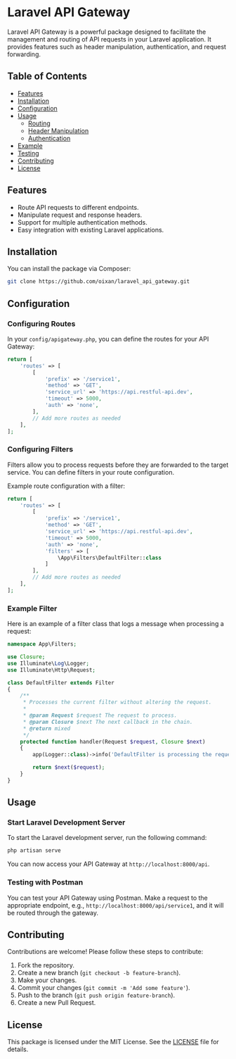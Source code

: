 
# Laravel API Gateway

Laravel API Gateway is a powerful package designed to facilitate the management and routing of API requests in your Laravel application. It provides features such as header manipulation, authentication, and request forwarding.

## Table of Contents

- [Features](#features)
- [Installation](#installation)
- [Configuration](#configuration)
- [Usage](#usage)
  - [Routing](#routing)
  - [Header Manipulation](#header-manipulation)
  - [Authentication](#authentication)
- [Example](#example)
- [Testing](#testing)
- [Contributing](#contributing)
- [License](#license)

## Features

- Route API requests to different endpoints.
- Manipulate request and response headers.
- Support for multiple authentication methods.
- Easy integration with existing Laravel applications.

## Installation

You can install the package via Composer:

```bash
git clone https://github.com/oixan/laravel_api_gateway.git
```


## Configuration

### Configuring Routes

In your `config/apigateway.php`, you can define the routes for your API Gateway:

```php
return [
    'routes' => [
        [
            'prefix' => '/service1',
            'method' => 'GET',
            'service_url' => 'https://api.restful-api.dev',
            'timeout' => 5000,
            'auth' => 'none',
        ],
        // Add more routes as needed
    ],
];
```

### Configuring Filters

Filters allow you to process requests before they are forwarded to the target service. You can define filters in your route configuration.

Example route configuration with a filter:

```php
return [
    'routes' => [
        [
            'prefix' => '/service1',
            'method' => 'GET',
            'service_url' => 'https://api.restful-api.dev',
            'timeout' => 5000,
            'auth' => 'none',
            'filters' => [
                \App\Filters\DefaultFilter::class
            ]
        ],
        // Add more routes as needed
    ],
];
```

### Example Filter

Here is an example of a filter class that logs a message when processing a request:

```php
namespace App\Filters;

use Closure;
use Illuminate\Log\Logger;
use Illuminate\Http\Request;

class DefaultFilter extends Filter
{
    /**
     * Processes the current filter without altering the request.
     * 
     * @param Request $request The request to process.
     * @param Closure $next The next callback in the chain.
     * @return mixed
     */
    protected function handler(Request $request, Closure $next)
    {
        app(Logger::class)->info('DefaultFilter is processing the request');

        return $next($request);
    }
}
```


## Usage

### Start Laravel Development Server

To start the Laravel development server, run the following command:

```bash
php artisan serve
```

You can now access your API Gateway at `http://localhost:8000/api`.

### Testing with Postman

You can test your API Gateway using Postman. Make a request to the appropriate endpoint, e.g., `http://localhost:8000/api/service1`, and it will be routed through the gateway.


## Contributing

Contributions are welcome! Please follow these steps to contribute:

1. Fork the repository.
2. Create a new branch (`git checkout -b feature-branch`).
3. Make your changes.
4. Commit your changes (`git commit -m 'Add some feature'`).
5. Push to the branch (`git push origin feature-branch`).
6. Create a new Pull Request.

## License

This package is licensed under the MIT License. See the [LICENSE](LICENSE) file for details.

